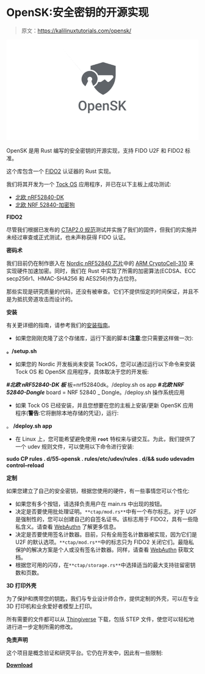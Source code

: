 # OpenSK:安全密钥的开源实现

> 原文：<https://kalilinuxtutorials.com/opensk/>

[![OpenSK : Open-Source Implementation For Security Keys](img/e70d50e14c116d2a549ae1d76d198b45.png "OpenSK : Open-Source Implementation For Security Keys")](https://1.bp.blogspot.com/-0UvSVJUWcDs/Xj2KrlL-D2I/AAAAAAAAEz4/LAvPfj2tVpcDUOJg-_88EV-sgskeSURYACLcBGAsYHQ/s1600/OpenSK.png)

OpenSK 是用 Rust 编写的安全密钥的开源实现，支持 FIDO U2F 和 FIDO2 标准。

这个库包含一个 [FIDO2](https://fidoalliance.org/fido2/) 认证器的 Rust 实现。

我们将其开发为一个 [Tock OS](https://tockos.org) 应用程序，并已在以下主板上成功测试:

*   [北欧 nRF52840-DK](https://www.nordicsemi.com/Software-and-Tools/Development-Kits/nRF52840-DK)
*   [北欧 NRF 52840-加密狗](https://www.nordicsemi.com/Software-and-Tools/Development-Kits/nRF52840-Dongle)

**FIDO2**

尽管我们根据已发布的 [CTAP2.0 规范](https://fidoalliance.org/specs/fido-v2.0-ps-20190130/fido-client-to-authenticator-protocol-v2.0-ps-20190130.html)测试并实施了我们的固件，但我们的实施并未经过审查或正式测试，也未声称获得 FIDO 认证。

**密码术**

我们目前仍在制作嵌入在 [Nordic nRF52840 芯片](https://infocenter.nordicsemi.com/index.jsp?topic=%2Fps_nrf52840%2Fcryptocell.html)中的 [ARM CryptoCell-310](https://developer.arm.com/ip-products/security-ip/cryptocell-300-family) 来实现硬件加速加密。同时，我们在 Rust 中实现了所需的加密算法(ECDSA、ECC secp256r1、HMAC-SHA256 和 AES256)作为占位符。

那些实现是研究质量的代码，还没有被审查。它们不提供恒定的时间保证，并且不是为抵抗旁道攻击而设计的。

**安装**

有关更详细的指南，请参考我们的[安装指南](https://github.com/google/OpenSK/blob/master/docs/install.md)。

*   如果您刚刚克隆了这个存储库，运行下面的脚本(**注意**:您只需要这样做一次):

**。/setup.sh**

*   如果您的 Nordic 开发板尚未安装 TockOS，您可以通过运行以下命令来安装 Tock OS 和 OpenSK 应用程序，具体取决于您的开发板:

***#北欧 nRF52840-DK 板***
板=nrf52840dk。/deploy.sh os app
***#北欧 NRF 52840-Dongle***
board = NRF 52840 _ Dongle。/deploy.sh 操作系统应用

*   如果 Tock OS 已经安装，并且您想要在您的主板上安装/更新 OpenSK 应用程序(**警告**:它将删除本地存储的凭证)，运行:

。 **/deploy.sh app**

*   在 Linux 上，您可能希望避免使用 **`root`** 特权来与键交互。为此，我们提供了一个 udev 规则文件，可以使用以下命令进行安装:

**sudo CP rules . d/55-opensk . rules/etc/udev/rules . d/&&
sudo udevadm control–reload**

**定制**

如果您建立了自己的安全密钥，根据您使用的硬件，有一些事情您可以个性化:

*   如果您有多个按钮，请选择负责用户在 main.rs 中出现的按钮。
*   决定是否要使用批处理证明。`**ctap/mod.rs**`中有一个布尔标志。对于 U2F 是强制性的，您可以创建自己的自签名证书。该标志用于 FIDO2，具有一些隐私含义。请查看 [WebAuthn](https://www.w3.org/TR/webauthn/#attestation) 了解更多信息。
*   决定是否要使用签名计数器。目前，只有全局签名计数器被实现，因为它们是 U2F 的默认选项。`**ctap/mod.rs**`中的标志只为 FIDO2 关闭它们。最隐私保护的解决方案是个人或没有签名计数器。同样，请查看 [WebAuthn](https://www.w3.org/TR/webauthn/#signature-counter) 获取文档。
*   根据您可用的闪存，在`**ctap/storage.rs**`中选择适当的最大支持驻留密钥数和页数。

**3D 打印外壳**

为了保护和携带您的钥匙，我们与专业设计师合作，提供定制的外壳，可以在专业 3D 打印机和业余爱好者模型上打印。

所有需要的文件都可以从 [Thingiverse](https://www.thingiverse.com/thing:4132768) 下载，包括 STEP 文件，使您可以轻松地进行进一步定制所需的修改。

**免责声明**

这个项目是概念验证和研究平台。它仍在开发中，因此有一些限制:

[**Download**](https://github.com/google/OpenSK)